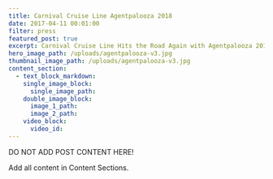 ```yaml
---
title: Carnival Cruise Line Agentpalooza 2018
date: 2017-04-11 00:01:00
filter: press
featured_post: true
excerpt: Carnival Cruise Line Hits the Road Again with Agentpalooza 2018!
hero_image_path: /uploads/agentpalooza-v3.jpg
thumbnail_image_path: /uploads/agentpalooza-v3.jpg
content_section:
  - text_block_markdown:
    single_image_block:
      single_image_path:
    double_image_block:
      image_1_path:
      image_2_path:
    video_block:
      video_id:
---
```


DO NOT ADD POST CONTENT HERE!

Add all content in Content Sections.